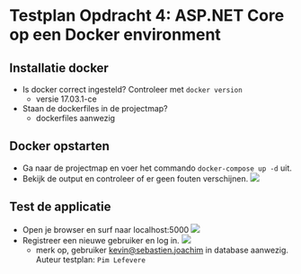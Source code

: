 # Testplan Opdracht 4: ASP.NET Core op een Docker environment


## Installatie docker

* Is docker correct ingesteld? Controleer met `docker version`
	* versie 17.03.1-ce 
* Staan de dockerfiles in de projectmap?
	* dockerfiles aanwezig


## Docker opstarten

* Ga naar de projectmap en voer het commando `docker-compose up -d` uit.
* Bekijk de output en controleer of er geen fouten verschijnen.
![](https://i.imgur.com/cEwyWnk.jpg)

## Test de applicatie

* Open je browser en surf naar localhost:5000
![](https://i.imgur.com/3FyG8HM.jpg)
* Registreer een nieuwe gebruiker en log in.
![](https://i.imgur.com/kOx1JfH.jpg)
	* merk op, gebruiker kevin@sebastien.joachim in database aanwezig.
Auteur testplan: `Pim Lefevere`

